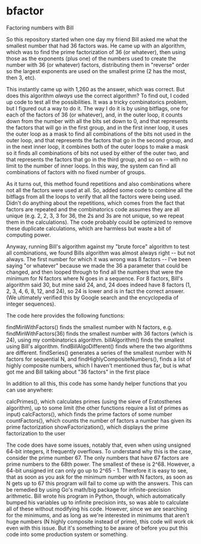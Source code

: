 # bfactor
Factoring numbers with Bill

So this repository started when one day my friend Bill asked me what the smallest number that had 36 factors was. He came up with an algorithm, which was to find the prime factorization of 36 (or whatever), then using those as the exponents (plus one) of the numbers used to create the number with 36 (or whatever) factors, distributing them in "reverse" order so the largest exponents are used on the smallest prime (2 has the most, then 3, etc).

This instantly came up with 1,260 as the answer, which was correct. But does this algorithm *always* use the correct algorithm? To find out, I coded up code to test all the possibilities. It was a tricky combinatorics problem, but I figured out a way to do it. The way I do it is by using bitflags, one for each of the factors of 36 (or whatever), and, in the outer loop, it counts down from the number with all the bits set down to 0, and that represents the factors that will go in the first group, and in the first inner loop, it uses the outer loop as a mask to find all combinations of the bits not used in the outer loop, and that represents the factors that go in the second group, and in the next inner loop, it combines both of the outer loops to make a mask so it finds all combinations of bits not used by either of the outer two, and that represents the factors that go in the third group, and so on -- with no limit to the number of inner loops. In this way, the system can find all combinations of factors with no fixed number of groups.

As it turns out, this method found repetitions and also combinations where not all the factors were used at all. So, added some code to combine all the bitflags from all the loops to verify that all the factors were being used. Didn't do anything about the repetitions, which comes from the fact that factors are repeated and the combinatorics code assumes they are all unique (e.g. 2, 2, 3, 3 for 36, the 2s and 3s are not unique, so we repeat them in the calculations). The code probably could be optimized to remove these duplicate calculations, which are harmless but waste a bit of computing power.

Anyway, running Bill's algorithm against my "brute force" algorithm to test all combinations, we found Bills algorithm was almost always right -- but not always. The first number for which it was wrong was 8 factors -- I've been saying "or whatever" because we made the 36 a parameter that could be changed, and then looped through to find all the numbers that were the minimum for N factors where N goes in a sequence. For 8 factors, Bill's algorithm said 30, but mine said 24, and, 24 does indeed have 8 factors (1, 2, 3, 4, 6, 8, 12, and 24), so 24 is lower and is in fact the correct answer. (We ultimately verified this by Google search and the encyclopedia of integer sequences).

The code here provides the following functions:

findMinWithFactors() finds the smallest number with N factors, e.g. findMinWithFactors(36) finds the smallest number with 36 factors (which is 24), using my combinatorics algorithm.
billAlgorithm() finds the smallest using Bill's algorithm.
findBillAlgoDifferent() finds where the two algorithms are different.
findSeries() generates a series of the smallest number with N factors for sequential N, and
findHighlyCompositeNumbers(), finds a list of highly composite numbers, which I haven't mentioned thus far, but is what got me and Bill talking about "36 factors" in the first place

In addition to all this, this code has some handy helper functions that you can use anywhere:

calcPrimes(), which calculates primes (using the sieve of Eratosthenes algorithm), up to some limit (the other functions require a list of primes as input)
calcFactors(), which finds the prime factors of some number
countFactors(), which counts the number of factors a number has given its prime factorization
showFactorization(), which displays the prime factorization to the user

The code does have some issues, notably that, even when using unsigned 64-bit integers, it frequently overflows. To understand why this is the case, consider the prime number 67. The only numbers that have 67 factors are prime numbers to the 68th power. The smallest of these is 2^68. However, a 64-bit unsigned int can only go up to 2^65 - 1. Therefore it is easy to see, that as soon as you ask for the minimum number with N factors, as soon as N gets up to 67 this program will fail to come up with the answers. This can be remedied by using Go's math/big package for infinite-precision arithmetic. Bill wrote his program in Python, though, which automatically bumped his variables up to infinite precision ints, so was able to calculate all of these without modifying his code. However, since we are searching for the minimums, and as long as we're interested in minimums that aren't huge numbers (N highly composite instead of prime), this code will work ok even with this issue. But it's something to be aware of before you put this code into some production system or something.


